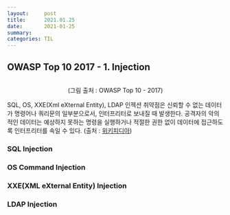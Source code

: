 ```yaml
---
layout:     post
title:      2021.01.25
date:       2021-01-25
summary:	
categories: TIL
---
```


## OWASP Top 10 2017 - 1. Injection

<p align="center"><img src=""></p>
<center>(그림 출처 : OWASP Top 10 - 2017)</center>

SQL, OS, XXE(Xml eXternal Entity), LDAP 인젝션 취약점은 신뢰할 수 없는 데이터가 명령어나 쿼리문의 일부분으로서, 인터프리터로 보내질 때 발생한다. 공격자의 악의적인 데이터는 예상하지 못하는 명령을 실행하거나 적절한 권한 없이 데이터에 접근하도록 인터프리터를 속일 수 있다. (출처 : [위키피디아](https://ko.wikipedia.org/wiki/OWASP))

### SQL Injection

### OS Command Injection

### XXE(XML eXternal Entity) Injection

### LDAP Injection